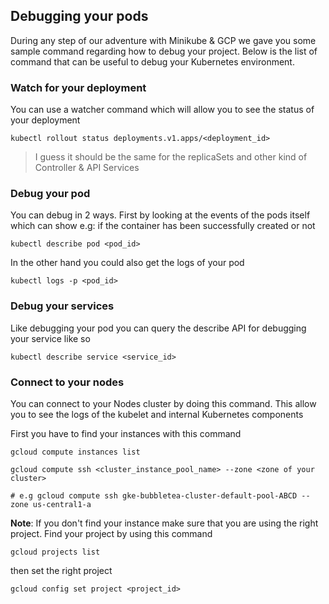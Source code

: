 ## Debugging your pods

During any step of our adventure with Minikube & GCP we gave you some sample command regarding how to debug your project. Below is the list of command that can be useful to debug your Kubernetes environment.

### Watch for your deployment

You can use a watcher command which will allow you to see the status of your deployment

```shell
kubectl rollout status deployments.v1.apps/<deployment_id>
```

> I guess it should be the same for the replicaSets and other kind of Controller & API Services

### Debug your pod

You can debug in 2 ways. First by looking at the events of the pods itself which can show e.g: if the container has been successfully created or not

```shell
kubectl describe pod <pod_id>
```

In the other hand you could also get the logs of your pod

```shell
kubectl logs -p <pod_id>
```

### Debug your services

Like debugging your pod you can query the describe API for debugging your service like so

```shell
kubectl describe service <service_id>
```

### Connect to your nodes

You can connect to your Nodes cluster by doing this command. This allow you to see the logs of the kubelet and internal Kubernetes components

First you have to find your instances with this command

```shell
gcloud compute instances list
```

```shell
gcloud compute ssh <cluster_instance_pool_name> --zone <zone of your cluster>

# e.g gcloud compute ssh gke-bubbletea-cluster-default-pool-ABCD --zone us-central1-a
```

**Note**: If you don't find your instance make sure that you are using the right project. Find your project by using this command

```shell
gcloud projects list
```

then set the right project 

```shell
gcloud config set project <project_id>
```